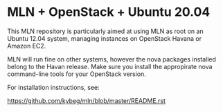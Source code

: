MLN + OpenStack + Ubuntu 20.04
===

This MLN repository is particularly aimed at using MLN as root on an Ubuntu
12.04 system, managing instances on OpenStack Havana or Amazon EC2.

MLN will run fine on other systems, however the nova packages
installed belong to the Havan release. Make sure you install the
appropirate nova command-line tools for your OpenStack version.

For installation instructions, see:

https://github.com/kybeg/mln/blob/master/README.rst


   

